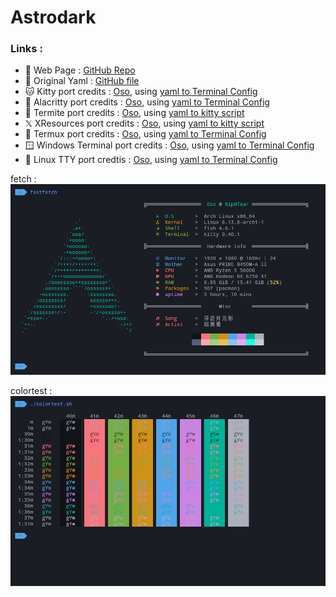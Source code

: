# Astrodark

### Links :
- 📃 Web Page : [GitHub Repo](https://github.com/AstroNvim/astrotheme)
- 📃 Original Yaml : [GitHub file](https://github.com/Gogh-Co/Gogh/blob/master/themes/Astrodark.yml)
- 🐱 Kitty port credits : [Oso](github.com/KernelOso), using [yaml to Terminal Config](https://github.com/KernelOso/YAML_color-scheme_to_Terminal_Themes)
- 🚀 Alacritty port credits : [Oso](github.com/KernelOso), using [yaml to Terminal Config](https://github.com/KernelOso/YAML_color-scheme_to_Terminal_Themes)
- 🐜 Termite port credits : [Oso](github.com/KernelOso), using [yaml to kitty script](https://github.com/KernelOso/yaml-to-kitty-color-converter)
- 𝕏 XResources port credits : [Oso](github.com/KernelOso), using [yaml to kitty script](https://github.com/KernelOso/yaml-to-alacrity-color-converter)
- 📱 Termux port credits : [Oso](github.com/KernelOso), using [yaml to Terminal Config](https://github.com/KernelOso/yaml-to-kitty-color-converter)
- 🪟 Windows Terminal port credits : [Oso](github.com/KernelOso), using [yaml to Terminal Config](https://github.com/KernelOso/yaml-to-alacrity-color-converter)
- 🐧 Linux TTY port credtis : [Oso](github.com/KernelOso), using [yaml to Terminal Config](https://github.com/KernelOso/yaml-to-alacrity-color-converter)

fetch : <br>
![screenshot](./assets/fetch.png)

colortest : <br>
![colortest](./assets/colortest.png)